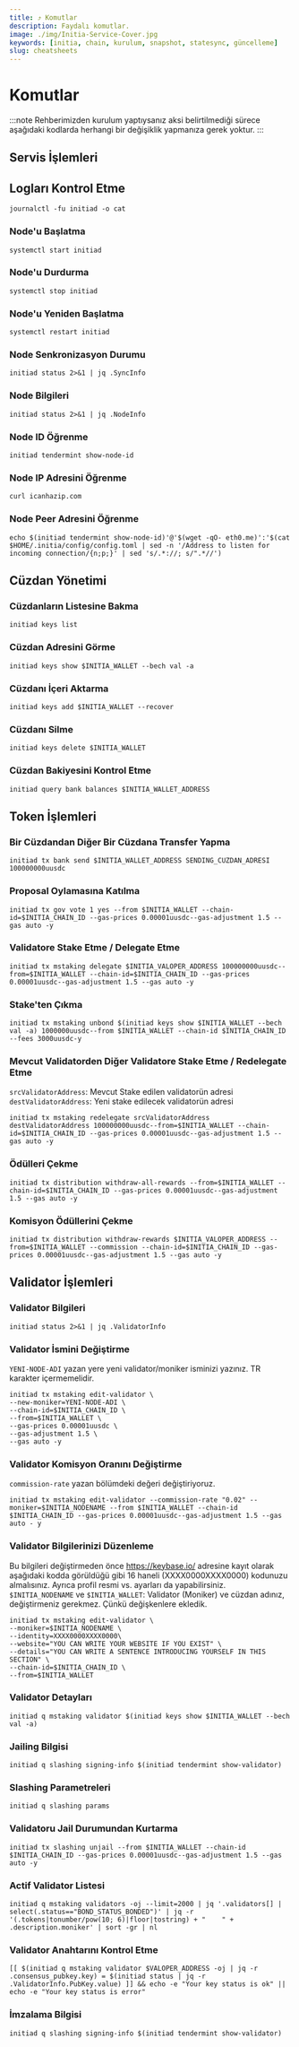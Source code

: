 ```yaml
---
title: ⤴️ Komutlar
description: Faydalı komutlar.
image: ./img/Initia-Service-Cover.jpg
keywords: [initia, chain, kurulum, snapshot, statesync, güncelleme]
slug: cheatsheets
---
```


# Komutlar
:::note
Rehberimizden kurulum yaptıysanız aksi belirtilmediği sürece aşağıdaki kodlarda herhangi bir değişiklik yapmanıza gerek yoktur.
:::

## Servis İşlemleri 

## Logları Kontrol Etme 
```
journalctl -fu initiad -o cat
```

### Node'u Başlatma
```
systemctl start initiad
```

### Node'u Durdurma
```
systemctl stop initiad
```

### Node'u Yeniden Başlatma
```
systemctl restart initiad
```

### Node Senkronizasyon Durumu
```
initiad status 2>&1 | jq .SyncInfo
```

### Node Bilgileri
```
initiad status 2>&1 | jq .NodeInfo
```

### Node ID Öğrenme
```
initiad tendermint show-node-id
```

### Node IP Adresini Öğrenme
```
curl icanhazip.com
```

### Node Peer Adresini Öğrenme
```
echo $(initiad tendermint show-node-id)'@'$(wget -qO- eth0.me)':'$(cat $HOME/.initia/config/config.toml | sed -n '/Address to listen for incoming connection/{n;p;}' | sed 's/.*://; s/".*//')
```

## Cüzdan Yönetimi

### Cüzdanların Listesine Bakma
```
initiad keys list
```

### Cüzdan Adresini Görme
```
initiad keys show $INITIA_WALLET --bech val -a
```

### Cüzdanı İçeri Aktarma
```
initiad keys add $INITIA_WALLET --recover
```

### Cüzdanı Silme
```
initiad keys delete $INITIA_WALLET
```

### Cüzdan Bakiyesini Kontrol Etme
```
initiad query bank balances $INITIA_WALLET_ADDRESS
```

## Token İşlemleri

### Bir Cüzdandan Diğer Bir Cüzdana Transfer Yapma
```
initiad tx bank send $INITIA_WALLET_ADDRESS SENDING_CUZDAN_ADRESI 100000000uusdc
```

### Proposal Oylamasına Katılma
```
initiad tx gov vote 1 yes --from $INITIA_WALLET --chain-id=$INITIA_CHAIN_ID --gas-prices 0.00001uusdc--gas-adjustment 1.5 --gas auto -y
```

### Validatore Stake Etme / Delegate Etme
```
initiad tx mstaking delegate $INITIA_VALOPER_ADDRESS 100000000uusdc--from=$INITIA_WALLET --chain-id=$INITIA_CHAIN_ID --gas-prices 0.00001uusdc--gas-adjustment 1.5 --gas auto -y
```

### Stake'ten Çıkma
```
initiad tx mstaking unbond $(initiad keys show $INITIA_WALLET --bech val -a) 1000000uusdc--from $INITIA_WALLET --chain-id $INITIA_CHAIN_ID --fees 3000uusdc-y
```

### Mevcut Validatorden Diğer Validatore Stake Etme / Redelegate Etme
`srcValidatorAddress`: Mevcut Stake edilen validatorün adresi
`destValidatorAddress`: Yeni stake edilecek validatorün adresi
```
initiad tx mstaking redelegate srcValidatorAddress destValidatorAddress 100000000uusdc--from=$INITIA_WALLET --chain-id=$INITIA_CHAIN_ID --gas-prices 0.00001uusdc--gas-adjustment 1.5 --gas auto -y
```

### Ödülleri Çekme
```
initiad tx distribution withdraw-all-rewards --from=$INITIA_WALLET --chain-id=$INITIA_CHAIN_ID --gas-prices 0.00001uusdc--gas-adjustment 1.5 --gas auto -y
```

### Komisyon Ödüllerini Çekme
```
initiad tx distribution withdraw-rewards $INITIA_VALOPER_ADDRESS --from=$INITIA_WALLET --commission --chain-id=$INITIA_CHAIN_ID --gas-prices 0.00001uusdc--gas-adjustment 1.5 --gas auto -y
```

## Validator İşlemleri

### Validator Bilgileri
```
initiad status 2>&1 | jq .ValidatorInfo
```

### Validator İsmini Değiştirme
`YENI-NODE-ADI` yazan yere yeni validator/moniker isminizi yazınız. TR karakter içermemelidir.
```
initiad tx mstaking edit-validator \
--new-moniker=YENI-NODE-ADI \
--chain-id=$INITIA_CHAIN_ID \
--from=$INITIA_WALLET \
--gas-prices 0.00001uusdc \
--gas-adjustment 1.5 \
--gas auto -y
```

### Validator Komisyon Oranını Değiştirme
`commission-rate` yazan bölümdeki değeri değiştiriyoruz.
```
initiad tx mstaking edit-validator --commission-rate "0.02" --moniker=$INITIA_NODENAME --from $INITIA_WALLET --chain-id $INITIA_CHAIN_ID --gas-prices 0.00001uusdc--gas-adjustment 1.5 --gas auto - y
```

### Validator Bilgilerinizi Düzenleme
Bu bilgileri değiştirmeden önce https://keybase.io/ adresine kayıt olarak aşağıdaki kodda görüldüğü gibi 16 haneli (XXXX0000XXXX0000) kodunuzu almalısınız. Ayrıca profil resmi vs. ayarları da yapabilirsiniz. 
`$INITIA_NODENAME` ve `$INITIA_WALLET`: Validator (Moniker) ve cüzdan adınız, değiştirmeniz gerekmez. Çünkü değişkenlere ekledik.
```
initiad tx mstaking edit-validator \
--moniker=$INITIA_NODENAME \
--identity=XXXX0000XXXX0000\
--website="YOU CAN WRITE YOUR WEBSITE IF YOU EXIST" \
--details="YOU CAN WRITE A SENTENCE INTRODUCING YOURSELF IN THIS SECTION" \
--chain-id=$INITIA_CHAIN_ID \
--from=$INITIA_WALLET
```

### Validator Detayları
```
initiad q mstaking validator $(initiad keys show $INITIA_WALLET --bech val -a)
```

### Jailing Bilgisi
```
initiad q slashing signing-info $(initiad tendermint show-validator)
```

### Slashing Parametreleri
```
initiad q slashing params
```

### Validatoru Jail Durumundan Kurtarma 
```
initiad tx slashing unjail --from $INITIA_WALLET --chain-id $INITIA_CHAIN_ID --gas-prices 0.00001uusdc--gas-adjustment 1.5 --gas auto -y
```

### Actif Validator Listesi
```
initiad q mstaking validators -oj --limit=2000 | jq '.validators[] | select(.status=="BOND_STATUS_BONDED")' | jq -r '(.tokens|tonumber/pow(10; 6)|floor|tostring) + " 	 " + .description.moniker' | sort -gr | nl
```

### Validator Anahtarını Kontrol Etme
```
[[ $(initiad q mstaking validator $VALOPER_ADDRESS -oj | jq -r .consensus_pubkey.key) = $(initiad status | jq -r .ValidatorInfo.PubKey.value) ]] && echo -e "Your key status is ok" || echo -e "Your key status is error"
```

### İmzalama Bilgisi
```
initiad q slashing signing-info $(initiad tendermint show-validator)
```